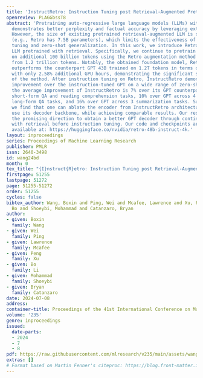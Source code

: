 ```yaml
---
title: 'InstructRetro: Instruction Tuning post Retrieval-Augmented Pretraining'
openreview: PLAGGbssT8
abstract: 'Pretraining auto-regressive large language models (LLMs) with retrieval
  demonstrates better perplexity and factual accuracy by leveraging external databases.
  However, the size of existing pretrained retrieval-augmented LLM is still limited
  (e.g., Retro has 7.5B parameters), which limits the effectiveness of instruction
  tuning and zero-shot generalization. In this work, we introduce Retro 48B, the largest
  LLM pretrained with retrieval. Specifically, we continue to pretrain a 43B GPT model
  on additional 100 billion tokens using the Retro augmentation method by retrieving
  from 1.2 trillion tokens. Notably, the obtained foundation model, Retro 48B, largely
  outperforms the counterpart GPT 43B trained on 1.2T tokens in terms of perplexity
  with only 2.58% additional GPU hours, demonstrating the significant scaling potential
  of the method. After instruction tuning on Retro, InstructRetro demonstrates significant
  improvement over the instruction-tuned GPT on a wide range of zero-shot tasks. Specifically,
  the average improvement of InstructRetro is 7% over its GPT counterpart across 8
  short-form QA and reading comprehension tasks, 10% over GPT across 4 challenging
  long-form QA tasks, and 16% over GPT across 3 summarization tasks. Surprisingly,
  we find that one can ablate the encoder from InstructRetro architecture and directly
  use its decoder backbone, while achieving comparable results. Our results highlight
  the promising direction to obtain a better GPT decoder through continued pretraining
  with retrieval before instruction tuning. Our code and checkpoints are publicly
  available at: https://huggingface.co/nvidia/retro-48b-instruct-4k.'
layout: inproceedings
series: Proceedings of Machine Learning Research
publisher: PMLR
issn: 2640-3498
id: wang24bd
month: 0
tex_title: "{I}nstruct{R}etro: Instruction Tuning post Retrieval-Augmented Pretraining"
firstpage: 51255
lastpage: 51272
page: 51255-51272
order: 51255
cycles: false
bibtex_author: Wang, Boxin and Ping, Wei and Mcafee, Lawrence and Xu, Peng and Li,
  Bo and Shoeybi, Mohammad and Catanzaro, Bryan
author:
- given: Boxin
  family: Wang
- given: Wei
  family: Ping
- given: Lawrence
  family: Mcafee
- given: Peng
  family: Xu
- given: Bo
  family: Li
- given: Mohammad
  family: Shoeybi
- given: Bryan
  family: Catanzaro
date: 2024-07-08
address:
container-title: Proceedings of the 41st International Conference on Machine Learning
volume: '235'
genre: inproceedings
issued:
  date-parts:
  - 2024
  - 7
  - 8
pdf: https://raw.githubusercontent.com/mlresearch/v235/main/assets/wang24bd/wang24bd.pdf
extras: []
# Format based on Martin Fenner's citeproc: https://blog.front-matter.io/posts/citeproc-yaml-for-bibliographies/
---
```

